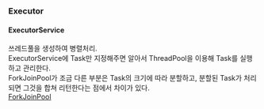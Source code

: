 

### Executor

#### ExecutorService
쓰레드풀을 생성하여 병렬처리. <br />
 ExecutorService에 Task만 지정해주면 알아서 ThreadPool을 이용해 Task를 실행하고 관리한다.<br />
ForkJoinPool가 조금 다른 부분은 Task의 크기에 따라 분할하고, 분할된 Task가 처리되면 그것을 합쳐 리턴한다는 점에서 차이가 있다. <br />
[ForkJoinPool](https://github.com/sjeun1/TIL/blob/main/JAVA/ForkJoinPool.md)
   
